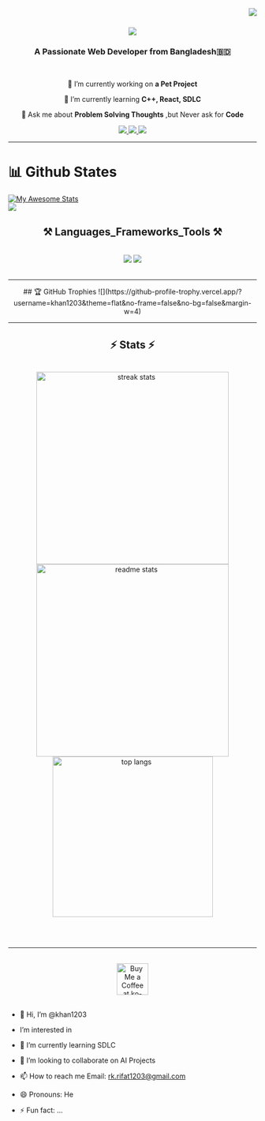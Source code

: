 <img align="right" src="https://visitor-badge.laobi.icu/badge?page_id=khan1203.khan1203" />

<h1 align="center">
    <img src="https://readme-typing-svg.herokuapp.com/?font=Righteous&size=35&center=true&vCenter=true&width=500&height=70&duration=4000&lines=Assalamu+Alaikum;+I'm+Rifat+Khan+👋;" />
</h1>

<h3 align="center">A Passionate Web Developer from Bangladesh🇧🇩</h3>

<br/>

<div align="center">
 
 🔭 I’m currently working on **a Pet Project**
 
 🌱 I’m currently learning **C++, React, SDLC**

💬 Ask me about **Problem Solving Thoughts** ,but Never ask for **Code**

 </div>
 
<div align="center"> 
  <a href="mailto:rk.rifat1203@gmail.com">
    <img src="https://img.shields.io/badge/Gmail-333333?style=for-the-badge&logo=gmail&logoColor=red" />
  </a>
  <a href="https://linkedin.com/in/khan1203" target="_blank">
    <img src="https://img.shields.io/badge/LinkedIn-0077B5?style=for-the-badge&logo=linkedin&logoColor=white" target="_blank" />
  </a>
  <a href="https://khan1203.github.io" target="_blank">
     <img src="https://img.shields.io/badge/Portfolio-FF5722?style=for-the-badge&logo=todoist&logoColor=white" target="_blank" /> <!-- sqlite, safari, google-chrome are other good icon options -->
  </a>
</div>

 <hr/>

# 📊 Github States

[![My Awesome Stats](https://awesome-github-stats.azurewebsites.net/user-stats/khan1203?cardType=github&theme=gruvbox&preferLogin=true)](https://git.io/awesome-stats-card) <br>
![](https://github-readme-stats.vercel.app/api/top-langs/?username=khan1203&theme=vue&hide_border=false&include_all_commits=true&count_private=true&layout=compact)
 
<h2 align="center">⚒️ Languages_Frameworks_Tools ⚒️</h2>
<br/>
<div align="center">
    <img src="https://skillicons.dev/icons?i=react,bootstrap,mui,html,css,vscode,figma,tailwind,git,github" />
    <img src="https://skillicons.dev/icons?i=nodejs,python,javascript,typescript,express,firebase,mongodb,c,cpp,nextjs" /><br>
</div>

<br/>
<hr/>

<div align="center">
 ## 🏆 GitHub Trophies
![](https://github-profile-trophy.vercel.app/?username=khan1203&theme=flat&no-frame=false&no-bg=false&margin-w=4)
</div>

<hr/>

<h2 align="center">⚡ Stats ⚡</h2>
<br>
<div align=center>
  <img width=390 src="https://github-readme-streak-stats-salesp07.vercel.app/?user=salesp07&count_private=true&theme=react&border_radius=10" alt="streak stats"/>
  <img width=390 src="https://github-readme-stats-salesp07.vercel.app/api?username=salesp07&count_private=true&show_icons=true&theme=react&rank_icon=github&border_radius=10" alt="readme stats" />
  <br/>
  <img width=325 align="center" src="https://github-readme-stats-salesp07.vercel.app/api/top-langs/?username=salesp07&hide=HTML&langs_count=8&layout=compact&theme=react&border_radius=10&size_weight=0.5&count_weight=0.5&exclude_repo=github-readme-stats" alt="top langs" />
</div>

<br/><br/>

<hr/>

<br/>

<div align="center">
<a href='https://ko-fi.com/V7V4RAK9C' target='_blank'><img height='64' style='border:0px;height:64px;' src='https://storage.ko-fi.com/cdn/kofi1.png?v=3' border='0' alt='Buy Me a Coffee at ko-fi.com' /></a>
</div>

<br/>

- 👋 Hi, I’m @khan1203
-  I’m interested in 
- 🌱 I’m currently learning SDLC
- 💞️ I’m looking to collaborate on AI Projects
- 📫 How to reach me 
     Email: rk.rifat1203@gmail.com
     
- 😄 Pronouns: He
- ⚡ Fun fact: ...

<!---
khan1203/khan1203 is a ✨ special ✨ repository because its `README.md` (this file) appears on your GitHub profile.
You can click the Preview link to take a look at your changes.
--->
